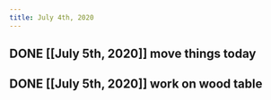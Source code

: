 ```yaml
---
title: July 4th, 2020
---
```


## DONE [[July 5th, 2020]] move things today

## DONE [[July 5th, 2020]] work on wood table
